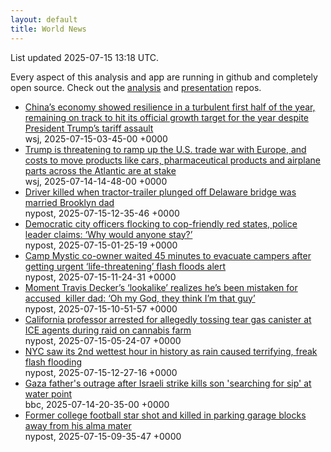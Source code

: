 ```yaml
---
layout: default
title: World News
---
```


<div markdown="0">
<div class="byline small text-muted">List updated <span class="datetime">2025-07-15 13:18 UTC</span>.</div>

<p>Every aspect of this analysis and app are running in github and completely open source. Check out the <a href="https://github.com/Castro-Media/Analysis">analysis</a> and <a href="https://github.com/Castro-Media/TopStoryReview.com">presentation</a> repos.</p>
<ul>
<li><a href='https://www.wsj.com/world/china/chinas-economy-slows-in-line-with-expectations-1c34e51f'>China&#8217;s economy showed resilience in a turbulent first half of the year, remaining on track to hit its official growth target for the year despite President Trump&#8217;s tariff assault</a><div class='byline small text-muted'>wsj, <span class="datetime">2025-07-15-03-45-00 +0000</span></div></li>
<li><a href='https://www.wsj.com/economy/trade/european-union-exports-tariffs-explained-64acab19'>Trump is threatening to ramp up the U.S. trade war with Europe, and costs to move products like cars, pharmaceutical products and airplane parts across the Atlantic are at stake</a><div class='byline small text-muted'>wsj, <span class="datetime">2025-07-14-14-48-00 +0000</span></div></li>
<li><a href='https://nypost.com/2025/07/15/us-news/driver-killed-when-tractor-trailer-plunged-off-delaware-bridge-was-married-brooklyn-dad/'>Driver killed when tractor-trailer plunged off Delaware bridge was married Brooklyn dad</a><div class='byline small text-muted'>nypost, <span class="datetime">2025-07-15-12-35-46 +0000</span></div></li>
<li><a href='https://nypost.com/2025/07/14/us-news/blue-city-officers-flocking-to-cop-friendly-red-states/'>Democratic city officers flocking to cop-friendly red states, police leader claims: &#8216;Why would anyone stay?&#8217;</a><div class='byline small text-muted'>nypost, <span class="datetime">2025-07-15-01-25-19 +0000</span></div></li>
<li><a href='https://nypost.com/2025/07/15/us-news/camp-mystic-co-owner-evacuated-campers-45-minutes-after-receiving-life-threatening-flash-floods-alert/'>Camp Mystic co-owner waited 45 minutes to evacuate campers after getting urgent &#8216;life-threatening&#8217; flash floods alert</a><div class='byline small text-muted'>nypost, <span class="datetime">2025-07-15-11-24-31 +0000</span></div></li>
<li><a href='https://nypost.com/2025/07/15/us-news/moment-travis-deckers-lookalike-realizes-hes-been-mistaken-for-accused-killer-dad-oh-my-god-they-think-im-that-guy/'>Moment Travis Decker&#8217;s &#8216;lookalike&#8217; realizes he&#8217;s been mistaken for accused&#160; killer dad: &#8216;Oh my God, they think I&#8217;m that guy&#8217;</a><div class='byline small text-muted'>nypost, <span class="datetime">2025-07-15-10-51-57 +0000</span></div></li>
<li><a href='https://nypost.com/2025/07/15/us-news/california-professor-jonathan-anthony-caravello-arrested-for-allegedly-tossing-tear-gas-canister-at-ice-agents-during-raid-on-marijuana-farm/'>California professor arrested for allegedly tossing tear gas canister at ICE agents during raid on cannabis farm</a><div class='byline small text-muted'>nypost, <span class="datetime">2025-07-15-05-24-07 +0000</span></div></li>
<li><a href='https://nypost.com/2025/07/15/us-news/nyc-saw-its-2nd-wettest-hour-in-history-as-rain-caused-terrifying-freak-flash-flooding/'>NYC saw its 2nd wettest hour in history as rain caused terrifying, freak flash flooding</a><div class='byline small text-muted'>nypost, <span class="datetime">2025-07-15-12-27-16 +0000</span></div></li>
<li><a href='https://www.bbc.com/news/articles/ckglpk9xjewo'>Gaza father's outrage after Israeli strike kills son 'searching for sip' at water point</a><div class='byline small text-muted'>bbc, <span class="datetime">2025-07-14-20-35-00 +0000</span></div></li>
<li><a href='https://nypost.com/2025/07/15/us-news/former-texas-southern-university-football-player-tyler-martinez-killed-in-houston-parking-garage-blocks-away-from-his-alma-mater/'>Former college football star shot and killed in parking garage blocks away from his alma mater</a><div class='byline small text-muted'>nypost, <span class="datetime">2025-07-15-09-35-47 +0000</span></div></li>
</ul>
</div>
